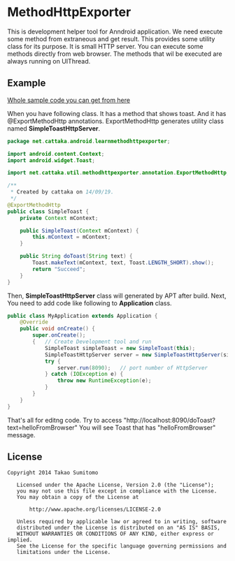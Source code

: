 MethodHttpExporter
==================

This is development helper tool for Anndroid application.
We need execute some method from extraneous and get result.
This provides some utility class for its purpose.
It is small HTTP server. You can execute some methods directly from web browser.
The methods that wil be executed are always running on UIThread.

<!--
## Documents

[Please look at Wiki](https://github.com/cattaka/CatHandsGendroid/wiki)

## Sample Application

[FastCheckList](https://github.com/cattaka/FastCheckList)

-->

## Example

[Whole sample code you can get from here](https://github.com/cattaka/MethodHttpExporterSample)

When you have following class. It has a method that shows toast.
And  it has @ExportMethodHttp annotations.
ExportMethodHttp generates utility class named **SimpleToastHttpServer**.

```java
package net.cattaka.android.learnmethodhttpexporter;

import android.content.Context;
import android.widget.Toast;

import net.cattaka.util.methodhttpexporter.annotation.ExportMethodHttp;

/**
 * Created by cattaka on 14/09/19.
 */
@ExportMethodHttp
public class SimpleToast {
    private Context mContext;

    public SimpleToast(Context mContext) {
        this.mContext = mContext;
    }

    public String doToast(String text) {
        Toast.makeText(mContext, text, Toast.LENGTH_SHORT).show();
        return "Succeed";
    }
}

```

Then, **SimpleToastHttpServer** class will generated by APT after build.
Next, You need to add code like following to **Application** class.
```java
public class MyApplication extends Application {
    @Override
    public void onCreate() {
        super.onCreate();
        {   // Create Development tool and run
            SimpleToast simpleToast = new SimpleToast(this);
            SimpleToastHttpServer server = new SimpleToastHttpServer(simpleToast);
            try {
                server.run(8090);   // port number of HttpServer
            } catch (IOException e) {
                throw new RuntimeException(e);
            }
        }
    }
}

```

That's all for editng code.
Try to access "http://localhost:8090/doToast?text=helloFromBrowser"
You will see Toast that has "helloFromBrowser" message.

## License
```
Copyright 2014 Takao Sumitomo

   Licensed under the Apache License, Version 2.0 (the "License");
   you may not use this file except in compliance with the License.
   You may obtain a copy of the License at

       http://www.apache.org/licenses/LICENSE-2.0

   Unless required by applicable law or agreed to in writing, software
   distributed under the License is distributed on an "AS IS" BASIS,
   WITHOUT WARRANTIES OR CONDITIONS OF ANY KIND, either express or implied.
   See the License for the specific language governing permissions and
   limitations under the License.
```

